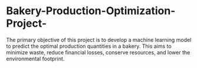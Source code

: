 # Bakery-Production-Optimization-Project-
The primary objective of this project is to develop a machine learning model to predict the optimal production quantities in a bakery. This aims to minimize waste, reduce financial losses, conserve resources, and lower the environmental footprint.
